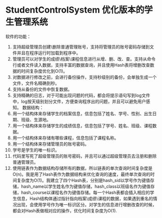 # StudentControlSystem 优化版本的学生管理系统

软件的功能：
1. 支持超级管理员创建\删除普通管理账号，支持将管理员的账号密码存储到文件并且在程序运行时加载到程序中。
2. 管理员可以对学生的成绩\档案\课程信息进行从增、删、改、查。支持从命令行或者文件读入数据，支持丰富的数据查询，并且使用Hash表将增删改查数据的时间复杂度优化到O(1)。
3. 对数据进行修改之前，会进行备份操作，支持秒级别的备份，会单独生成一个文件，文件名精确到秒。
4. 支持从备份的文件中恢复数据。
5. 支持精确的日志，对于可能出现问题的代码，都会将提示语句写到log文件中，log按天级别划分文件，方便查询程序出的问题，并且可以避免用户感知。
数据结构：
1. 用一个结构体来存储学生的档案信息，信息包括了姓名、学号、性别、出生日期、班级、生源地。
2. 用一个结构体来存储学生的成绩信息，信息包括了学号、姓名、班级、课程数据。
3. 用一个结构体来存储有哪些课程，信息包括了课程名称。
4. 用一个结构体来存储管理员的账号密码。
5. 学号是学生的唯一标识。
6. 代码里写死了超级管理员的账号密码，并且可以通过超级管理员去注册和删除普通管理员。
7. 使用链表作为数据结构存储所有的数据，所以链表的单次查询时间复杂度是O(n)。我是用了Hash表作为数据结构来优化查询的速度，最终单次查询的时间复杂度为O(1)。我建立了四个Hash表，分别是hash_sid以学号作为键值存储，hash_name以学生姓名作为键值存储，hash_class以班级名作为键值存储，hash_course以课程名作为键值存储。每一个Hash表都会插入相应的学生信息，Hash结构体通过指针指向档案\成绩\课程的数据，如果遇到重名的情况出现，会使用学号作为唯一标识区分。对学生的信息进行增删改查的时候，都会对Hash表做相对应的操作，优化时间复杂度为O(1).